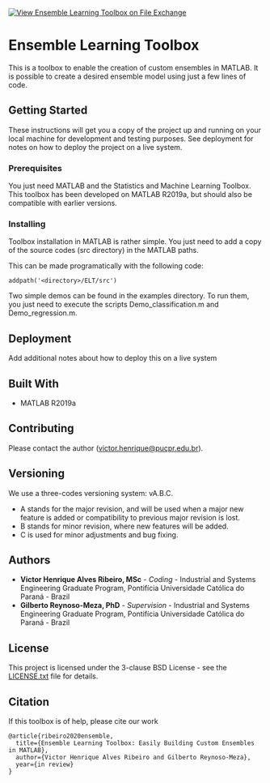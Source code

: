 [![View Ensemble Learning Toolbox on File Exchange](https://www.mathworks.com/matlabcentral/images/matlab-file-exchange.svg)](https://www.mathworks.com/matlabcentral/fileexchange/68383-ensemble-learning-toolbox)

# Ensemble Learning Toolbox

This is a toolbox to enable the creation of custom ensembles in MATLAB.
It is possible to create a desired ensemble model using just a few lines of code.

## Getting Started

These instructions will get you a copy of the project up and running on your local machine for development and testing purposes. See deployment for notes on how to deploy the project on a live system.

### Prerequisites

You just need MATLAB and the Statistics and Machine Learning Toolbox.
This toolbox has been developed on MATLAB R2019a, but should also be compatible with earlier versions.

### Installing

Toolbox installation in MATLAB is rather simple.
You just need to add a copy of the source codes (src directory) in the MATLAB paths.

This can be made programatically with the following code:

```
addpath('<directory>/ELT/src')
```

Two simple demos can be found in the examples directory.
To run them, you just need to execute the scripts Demo_classification.m and Demo_regression.m.

## Deployment

Add additional notes about how to deploy this on a live system

## Built With

* MATLAB R2019a

## Contributing

Please contact the author (victor.henrique@pucpr.edu.br).

## Versioning

We use a three-codes versioning system: vA.B.C.

* A stands for the major revision, and will be used when a major new feature is added or compatibility to previous major revision is lost.
* B stands for minor revision, where new features will be added.
* C is used for minor adjustments and bug fixing.

## Authors

* **Victor Henrique Alves Ribeiro, MSc** - *Coding* - Industrial and Systems Engineering Graduate Program, Pontifícia Universidade Católica do Paraná - Brazil
* **Gilberto Reynoso-Meza, PhD** - *Supervision* - Industrial and Systems Engineering Graduate Program, Pontifícia Universidade Católica do Paraná - Brazil

## License

This project is licensed under the 3-clause BSD License - see the [LICENSE.txt](LICENSE.txt) file for details.

## Citation

If this toolbox is of help, please cite our work

```
@article{ribeiro2020ensemble,
  title={Ensemble Learning Toolbox: Easily Building Custom Ensembles in MATLAB},
  author={Victor Henrique Alves Ribeiro and Gilberto Reynoso-Meza},
  year={in review}
}
```